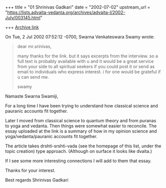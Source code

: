 +++
title = "01 Shrinivas Gadkari"
date = "2002-07-02"
upstream_url = "https://lists.advaita-vedanta.org/archives/advaita-l/2002-July/003145.html"

+++
[Archive link](https://lists.advaita-vedanta.org/archives/advaita-l/2002-July/003145.html)

On Tue, 2 Jul 2002 07:52:12 -0700, Swarna Venkateswara Swamy
<truthseeker123x at YAHOO.COM> wrote:

>dear mr.srinivas,
>
>many thanks for the link. but it says excerpts from
>the interview. so a full text is probably available
>with u and it would be a great service from your side
>to all spiritual seekers if you could post it or send
>as email to individuals who express interest. i for
>one would be grateful if u can send me.
>
>swamy

Namaste Swarna Swamiji,

For a long time I have been trying to understand how
classical science and pauranic accounts fit together.

Later I moved from classical science to quantum theory
and from puranas to yoga and vedanta. Then things were
somewhat easier to reconcile. The essay uploaded at the
link is a summary of how in my opinion science and
yoga/vedanta/pauranic accounts fit together.

The article takes drshti-srshti-vada (see the homepage
of this list, under the topic creation) type approach.
(Although on surface it looks like dvaita.)

If I see some more interesting connections I will add
to them that essay.

Thanks for your interest.

Best regards
Shrinivas Gadkari

